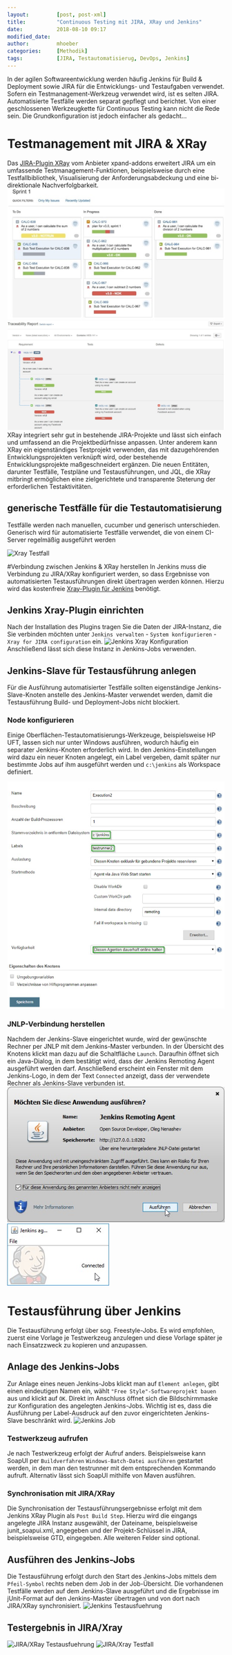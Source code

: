 ```yaml
---
layout:         [post, post-xml]              
title:          "Continuous Testing mit JIRA, XRay und Jenkins"
date:           2018-08-10 09:17
modified_date: 
author:         mhoeber
categories:     [Methodik]
tags:           [JIRA, Testautomatisierug, DevOps, Jenkins]
---
```

In der agilen Softwareentwicklung werden häufig Jenkins für Build & Deployment sowie JIRA für die Entwicklungs- und Testaufgaben verwendet. Sofern ein Testmanagement-Werkzeug verwendet wird, ist es selten JIRA. Automatisierte Testfälle werden separat gepflegt und berichtet. Von einer geschlossenen Werkzeugkette für Continuous Testing kann nicht die Rede sein. Die Grundkonfiguration ist jedoch einfacher als gedacht...

# Testmanagement mit JIRA & XRay
Das [JIRA-Plugin XRay](https://www.xpand-addons.com/xray/) vom Anbieter xpand-addons erweitert JIRA um ein umfassende Testmanagement-Funktionen, beispielsweise durch eine Testfallbibliothek, Visualisierung der Anforderungsabdeckung und eine bi-direktionale Nachverfolgbarkeit.
![JIRA/Xray Sprint-Board](/assets/images/posts/jenkins-xray/jira-xray-sprint-board-xsmall.jpg)
![JIRA/Xray Nachverfolgbarkeit](/assets/images/posts/jenkins-xray/jira-xray-traceability-small.jpg)
XRay integriert sehr gut in bestehende JIRA-Projekte und lässt sich einfach und umfassend an die Projektbedürfnisse anpassen. Unter anderem kann XRay ein eigenständiges Testprojekt verwenden, das mit dazugehörenden Entwicklungsprojekten verknüpft wird, oder bestehende Entwicklungsprojekte maßgeschneidert ergänzen.
Die neuen Entitäten, darunter Testfälle, Testpläne und Testausführungen, und JQL, die XRay mitbringt ermöglichen eine zielgerichtete und transparente Steterung der erforderlichen Testaktivitäten.

## generische Testfälle für die Testautomatisierung
Testfälle werden nach manuellen, cucumber und generisch unterschieden. Generisch wird für automatisierte Testfälle verwendet, die von einem CI-Server regelmäßig ausgeführt werden

![Xray Testfall](/assets/images/posts/jenkins-xray/jira-testcase.jpg)

#Verbindung zwischen Jenkins & XRay herstellen
In Jenkins muss die Verbindung zu JIRA/XRay konfiguriert werden, so dass Ergebnisse von automatisierten Testausführungen direkt übertragen werden können. Hierzu wird das kostenfreie [Xray-Plugin für Jenkins](https://confluence.xpand-addons.com/display/XRAY/Integration+with+Jenkins) benötigt.

## Jenkins Xray-Plugin einrichten
Nach der Installation des Plugins tragen Sie die Daten der JIRA-Instanz, die Sie verbinden möchten unter `Jenkins verwalten` - `System konfigurieren` - `Xray for JIRA configuration` ein.
![Jenkins Xray Konfiguration](/assets/images/posts/jenkins-xray/jenkins-plugin-config.jpg)
Anschließend lässt sich diese Instanz in Jenkins-Jobs verwenden.

## Jenkins-Slave für Testausführung anlegen
Für die Ausführung automatisierter Testfälle sollten eigenständige Jenkins-Slave-Knoten anstelle des Jenkins-Master verwendet werden, damit die Testausführung Build- und Deployment-Jobs nicht blockiert.
### Node konfigurieren
Einige Oberflächen-Testautomatisierungs-Werkzeuge, beispielsweise HP UFT, lassen sich nur unter Windows ausführen, wodurch häufig ein separater Jenkins-Knoten erforderlich wird.
In den Jenkins-Einstellungen wird dazu ein neuer Knoten angelegt, ein Label vergeben, damit später nur bestimmte Jobs auf ihm ausgeführt werden und `c:\jenkins` als Workspace definiert.

![Jenkins Node](/assets/images/posts/jenkins-xray/jenkins-node-config.jpg)
### JNLP-Verbindung herstellen
Nachdem der Jenkins-Slave eingerichtet wurde, wird der gewünschte Rechner per JNLP mit dem Jenkins-Master verbunden. In der Übersicht des Knotens klickt man dazu auf die Schaltfläche `Launch`.
Daraufhin öffnet sich ein Java-Dialog, in dem bestätigt wird, dass der Jenkins Remoting Agent ausgeführt werden darf. Anschließend erscheint ein Fenster mit dem Jenkins-Logo, in dem der Text `Connected` anzeigt, dass der verwendete Rechner als Jenkins-Slave verbunden ist.
![Jenkins JNLP-Slave](/assets/images/posts/jenkins-xray/jenkins-jnlp-slave1.jpg)
![Jenkins JNLP-Slave](/assets/images/posts/jenkins-xray/jenkins-jnlp-slave2.jpg)

# Testausführung über Jenkins
Die Testausführung erfolgt über sog. Freestyle-Jobs. Es wird empfohlen, zuerst eine Vorlage je Testwerkzeug anzulegen und diese Vorlage später je nach Einsatzzweck zu kopieren und anzupassen.
## Anlage des Jenkins-Jobs
Zur Anlage eines neuen Jenkins-Jobs klickt man auf `Element anlegen`, gibt einen eindeutigen Namen ein, wählt `"Free Style"-Softwareprojekt bauen` aus und klickt auf `OK`.
Direkt im Anschluss öffnet sich die Bildschirmmaske zur Konfiguration des angelegten Jenkins-Jobs. Wichtig ist es, dass die Ausführung per Label-Ausdruck auf den zuvor eingerichteten Jenkins-Slave beschränkt wird.
![Jenkins Job](/assets/images/posts/jenkins-xray/jenkins-job-config.jpg)
### Testwerkzeug aufrufen
Je nach Testwerkzeug erfolgt der Aufruf anders. Beispielsweise kann SoapUI per `Buildverfahren` `Windows-Batch-Datei ausführen` gestartet werden, in dem man den testrunner mit dem entsprechenden Kommando aufruft. Alternativ lässt sich SoapUI mithilfe von Maven ausführen.
### Synchronisation mit JIRA/XRay
Die Synchronisation der Testausführungsergebnisse erfolgt mit dem Jenkins XRay Plugin als `Post Build Step`. Hierzu wird die eingangs angelegte JIRA Instanz ausgewählt, der Dateiname, beispielsweise junit_soapui.xml, angegeben und der Projekt-Schlüssel in JIRA, beispielsweise GTD, eingegeben. Alle weiteren Felder sind optional.
## Ausführen des Jenkins-Jobs
Die Testausführung erfolgt durch den Start des Jenkins-Jobs mittels dem `Pfeil-Symbol` rechts neben dem Job in der Job-Übersicht. Die vorhandenen Testfälle werden auf dem Jenkins-Slave ausgeführt und die Ergebnisse im jUnit-Format auf den Jenkins-Master übertragen und von dort nach JIRA/XRay synchronisiert.
![Jenkins Testausfuehrung](/assets/images/posts/jenkins-xray/jenkins-job-run.jpg)

## Testergebnis in JIRA/Xray
![JIRA/XRay Testausfuehrung](/assets/images/posts/jenkins-xray/jira-testrun.jpg)
![JIRA/Xray Testfall](/assets/images/posts/jenkins-xray/jira-testcase.jpg)
